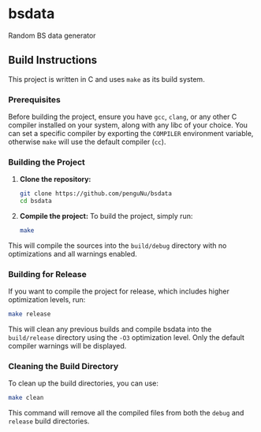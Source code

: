 # bsdata

Random BS data generator

## Build Instructions

This project is written in C and uses `make` as its build system.

### Prerequisites

Before building the project, ensure you have `gcc`, `clang`, or any other C compiler installed on your system, along 
with any libc of your choice. You can set a specific compiler by exporting the `COMPILER` environment variable, 
otherwise `make` will use the default compiler (`cc`).

### Building the Project

1. **Clone the repository:**
   ```bash
   git clone https://github.com/penguNu/bsdata
   cd bsdata
   ```

2. **Compile the project:**
   To build the project, simply run:
   ```bash
   make
   ```

This will compile the sources into the `build/debug` directory with no optimizations and all warnings enabled.

### Building for Release

If you want to compile the project for release, which includes higher optimization levels, run:
```bash
make release
```
This will clean any previous builds and compile bsdata into the `build/release` directory using the `-O3` optimization 
level. Only the default compiler warnings will be displayed.

### Cleaning the Build Directory

To clean up the build directories, you can use:
```bash
make clean
```
This command will remove all the compiled files from both the `debug` and `release` build directories.

